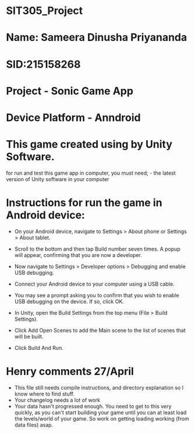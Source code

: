 # SIT305_Project
# Name: Sameera Dinusha Priyananda
# SID:215158268
# Project - Sonic Game App
# Device Platform - Anndroid
# This game created using by Unity Software.
  for run and test this game app in computer, you must need;
    - the latest version of Unity software in your computer
# Instructions for run the game in Android device:
  - On your Android device, navigate to Settings > About phone or Settings > About tablet.
  - Scroll to the bottom and then tap Build number seven times. A popup will appear, confirming that you are now a developer.
  - Now navigate to Settings > Developer options > Debugging and enable USB debugging.
  
  - Connect your Android device to your computer using a USB cable.
  - You may see a prompt asking you to confirm that you wish to enable USB debugging on the device. If so, click OK.
  - In Unity, open the Build Settings from the top menu (File > Build Settings).
  - Click Add Open Scenes to add the Main scene to the list of scenes that will be built.
  - Click Build And Run.

# Henry comments 27/April
- This file still needs compile instructions, and directory explanation so I know where to find stuff.
- Your changelog needs a lot of work
- Your data hasn't progressed enough. You need to get to this very quickly, as you can't start building your game until you can at least load the levels/world of your game. So work on getting loading working (from data files) asap.



